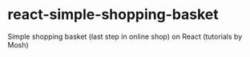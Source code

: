 # react-simple-shopping-basket
Simple shopping basket (last step in online shop) on React (tutorials by Mosh)
